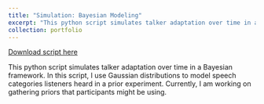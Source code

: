 ```yaml
---
title: "Simulation: Bayesian Modeling"
excerpt: "This python script simulates talker adaptation over time in a Bayesian framework."
collection: portfolio
---
```


[Download script here](http://samanthalchiu.github.io/files/TSbayesian.py)

This python script simulates talker adaptation over time in a Bayesian framework. In this script, I use Gaussian distributions to model speech categories listeners heard in a prior experiment. Currently, I am working on gathering priors that participants might be using. 